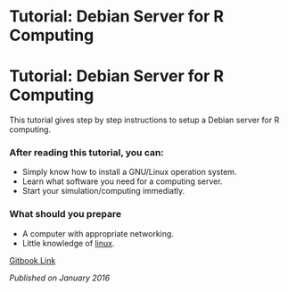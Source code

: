 # Tutorial: Debian Server for R Computing

# Tutorial: Debian Server for R Computing
This tutorial gives step by step instructions to setup a Debian server for R computing. 

### After reading this tutorial, you can:
-   Simply know how to install a GNU/Linux operation system. 
-   Learn what software you need for a computing server.
-   Start your simulation/computing immediatly.

### What should you prepare
-   A computer with appropriate networking.
-   Little knowledge of [linux](https://www.debian.org/doc/manuals/debian-reference/ch01.en.html).

[Gitbook Link](https://www.gitbook.com/book/weihanglo/debian-server-for-r-computing)

*Published on January 2016*
